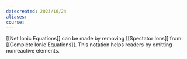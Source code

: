 ```yaml
---
datecreated: 2023/10/24
aliases: 
course:
---
```

[[Net Ionic Equations]] can be made by removing [[Spectator Ions]] from [[Complete Ionic Equations]]. This notation helps readers by omitting nonreactive elements.